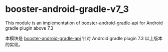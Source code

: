 # booster-android-gradle-v7_3

This module is an implementation of [booster-android-gradle-api](../booster-android-gradle-api) for Android gradle plugin above 7.3

本模块是 [booster-android-gradle-api](../booster-android-gradle-api) 针对 Android gradle plugin 7.3 以上版本的实现。

